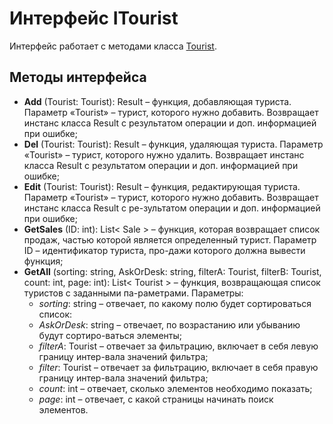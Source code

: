 # Интерфейс ITourist

Интерфейс работает с методами класса [Tourist](../Classes/Tourist.md).

## Методы интерфейса

- **Add** (Tourist: Tourist): Result – функция, добавляющая туриста. Параметр «Tourist» – турист, которого нужно добавить. Возвращает инстанс класса Result с результатом операции и доп. информацией при ошибке;
- **Del** (Tourist: Tourist): Result – функция, удаляющая туриста. Параметр «Tourist» – турист, которого нужно удалить. Возвращает инстанс класса Result с результатом операции и доп. информацией при ошибке;
- **Edit** (Tourist: Tourist): Result – функция, редактирующая туриста. Параметр «Tourist» – турист, которого нужно добавить. Возвращает инстанс класса Result с ре-зультатом операции и доп. информацией при ошибке;
- **GetSales** (ID: int): List< Sale > – функция, которая возвращает список продаж, частью которой является определенный турист. Параметр ID – идентификатор туриста, про-дажи которого должна вывести функция;
- **GetAll** (sorting: string, AskOrDesk: string, filterA: Tourist, filterB: Tourist, count: int, page: int): List< Tourist > – функция, возвращающая список туристов с заданными па-раметрами. Параметры:  
    -	*sorting*: string – отвечает, по какому полю будет сортироваться список:
    -	*AskOrDesk*: string – отвечает, по возрастанию или убыванию будут сортиро-ваться элементы;
    -	*filterA*: Tourist – отвечает за фильтрацию, включает в себя левую границу интер-вала значений фильтра;
    -	*filter*: Tourist – отвечает за фильтрацию, включает в себя правую границу интер-вала значений фильтра; 
    -	*count*: int – отвечает, сколько элементов необходимо показать;
    -	*page*: int – отвечает, с какой страницы начинать поиск элементов. 